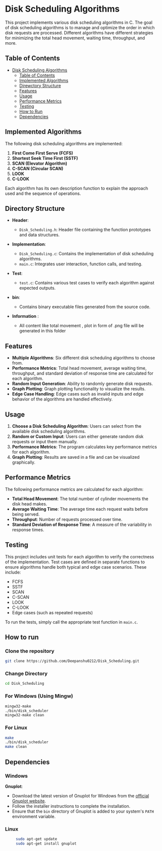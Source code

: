 # Disk Scheduling Algorithms

This project implements various disk scheduling algorithms in C. The goal of disk scheduling algorithms is to manage and optimize the order in which disk requests are processed. Different algorithms have different strategies for minimizing the total head movement, waiting time, throughput, and more.

## Table of Contents
- [Disk Scheduling Algorithms](#disk-scheduling-algorithms)
  - [Table of Contents](#table-of-contents)
  - [Implemented Algorithms](#implemented-algorithms)
  - [Direwctory Structure](#structure)
  - [Features](#features)
  - [Usage](#usage)
  - [Performance Metrics](#performance-metrics)
  - [Testing](#testing)
  - [How to Run](#how-to-run)
  - [Dependencies](#dependencies)

## Implemented Algorithms
The following disk scheduling algorithms are implemented:
1. **First Come First Serve (FCFS)**
2. **Shortest Seek Time First (SSTF)**
3. **SCAN (Elevator Algorithm)**
4. **C-SCAN (Circular SCAN)**
5. **LOOK**
6. **C-LOOK**

Each algorithm has its own description function to explain the approach used and the sequence of operations.


## Directory Structure

- **Header**:
  - `Disk_Scheduling.h`: Header file containing the function prototypes and data structures.

- **Implementation**:
  - `Disk_Scheduling.c`: Contains the implementation of disk scheduling algorithms.
  - `main.c`: Integrates user interaction, function calls, and testing.

- **Test**:
  - `test.c`: Contains various test cases to verify each algorithm against expected outputs.

- **bin**:
  - Contains binary executable files generated from the source code.

- **Information** :
  - All content like total movement , plot in form of .png file will be generated in this folder

  
## Features

- **Multiple Algorithms**: Six different disk scheduling algorithms to choose from.
- **Performance Metrics**: Total head movement, average waiting time, throughput, and standard deviation of response time are calculated for each algorithm.
- **Random Input Generation**: Ability to randomly generate disk requests.
- **Graph Plotting**: Graph plotting functionality to visualize the results.
- **Edge Case Handling**: Edge cases such as invalid inputs and edge behavior of the algorithms are handled effectively.

## Usage

1. **Choose a Disk Scheduling Algorithm**: Users can select from the available disk scheduling algorithms.
2. **Random or Custom Input**: Users can either generate random disk requests or input them manually.
3. **Performance Metrics**: The program calculates key performance metrics for each algorithm.
4. **Graph Plotting**: Results are saved in a file and can be visualized graphically.


## Performance Metrics
The following performance metrics are calculated for each algorithm:
- **Total Head Movement**: The total number of cylinder movements the disk head makes.
- **Average Waiting Time**: The average time each request waits before being served.
- **Throughput**: Number of requests processed over time.
- **Standard Deviation of Response Time**: A measure of the variability in response times.

## Testing
This project includes unit tests for each algorithm to verify the correctness of the implementation. Test cases are defined in separate functions to ensure algorithms handle both typical and edge case scenarios. These include:
- FCFS
- SSTF
- SCAN
- C-SCAN
- LOOK
- C-LOOK
- Edge cases (such as repeated requests)

To run the tests, simply call the appropriate test function in `main.c`.


## How to run

### Clone the repository
``` bash
git clone https://github.com/Deepanshu0212/Disk_Scheduling.git
```

### Change Directory
``` bash
cd Disk_Scheduling
```

### For Windows (Using Mingw)
``` bash
mingw32-make
./bin/disk_scheduler
mingw32-make clean
```

### For Linux
``` bash
make
./bin/disk_scheduler
make clean
```

## Dependencies

### Windows

 **Gnuplot**:
   - Download the latest version of Gnuplot for Windows from the [official Gnuplot website](http://www.gnuplot.info/download.html).
   - Follow the installer instructions to complete the installation.
   - Ensure that the `bin` directory of Gnuplot is added to your system's `PATH` environment variable.

### Linux

``` bash
     sudo apt-get update
     sudo apt-get install gnuplot
```


